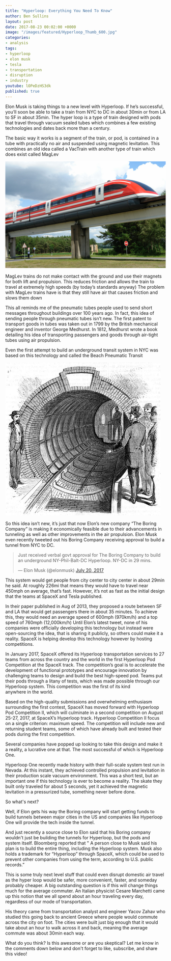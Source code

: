 ```yaml
---
title: "Hyperloop: Everything You Need To Know"
author: Ben Sullins
layout: post
date: 2017-08-23 00:02:00 +0000
image: "/images/featured/Hyperloop_Thumb_600.jpg"
categories:
- analysis
tags:
- hyperloop
- elon musk
- tesla
- transportation
- disruption
- industry
youtube: lOPeDzHS3dk
published: true
---
```

Elon Musk is taking things to a new level with Hyperloop. If he’s successful, you’ll soon be able to take a train from NYC to DC in about 30min or from LA to SF in about 35min. The hyper loop is a type of train designed with pods that travel through vacuum sealed tubes which combines a few existing technologies and dates back more than a century. 

The basic way it works is a segment of the train, or pod, is contained in a tube with practically no air and suspended using magnetic levitation. This combines an old idea called a VacTrain with another type of train which does exist called MagLev

<img src="/images/post/mag-lev.jpg" />

MagLev trains do not make contact with the ground and use their magnets for both lift and propulsion. This reduces friction and allows the train to travel at extremely high speeds (by today’s standards anyway) The problem with MagLev trains have is that they still have air that causes friction and slows them down

This all reminds me of the pneumatic tubes people used to send short messages throughout buildings over 100 years ago. In fact, this idea of sending people through pneumatic tubes isn’t new. The first patent to transport goods in tubes was taken out in 1799 by the British mechanical engineer and inventor George Medhurst. In 1812, Medhurst wrote a book detailing his idea of transporting passengers and goods through air-tight tubes using air propulsion.

Even the first attempt to build an underground transit system in NYC was based on this technology and called the Beach Pneumatic Transit

<img src="/images/post/beach-transit.jpg" />

So this idea isn’t new, it’s just that now Elon’s new company “The Boring Company” is making it economically feasible due to their advancements in tunneling as well as other improvements in the air propulsion. Elon Musk even recently tweeted out his Boring Company receiving approval to build a tunnel from NYC to DC.

<blockquote class="twitter-tweet" data-lang="en"><p lang="en" dir="ltr">Just received verbal govt approval for The Boring Company to build an underground NY-Phil-Balt-DC Hyperloop. NY-DC in 29 mins.</p>&mdash; Elon Musk (@elonmusk) <a href="https://twitter.com/elonmusk/status/888053175155949572">July 20, 2017</a></blockquote>
<script async src="//platform.twitter.com/widgets.js" charset="utf-8"></script>

This system would get people from city center to city center in about 29min he said. At roughly 226mi that means they would have to travel near 450mph on average, that’s fast. However, it’s not as fast as the initial design that the teams at SpaceX and Tesla published.

In their paper published in Aug of 2013, they proposed a route between SF and LA that would get passengers there in about 35 minutes. To achieve this, they would need an average speed of 600mph (970km/h) and a top speed of 760mph (12,000km/h)
Until Elon’s latest tweet, none of his companies were officially developing this technology but instead were open-sourcing the idea, that is sharing it publicly, so others could make it a reality.
SpaceX is helping develop this technology however by hosting competitions. 

In January 2017, SpaceX offered its Hyperloop transportation services to 27 teams from across the country and the world in the first Hyperloop Pod Competition at the SpaceX track. The competition’s goal is to accelerate the development of functional prototypes and encourage innovation by challenging teams to design and build the best high-speed pod. Teams put their pods through a litany of tests, which was made possible through our Hyperloop system. This competition was the first of its kind anywhere in the world.

Based on the high-quality submissions and overwhelming enthusiasm surrounding the first contest, SpaceX has moved forward with Hyperloop Pod Competition II, which will culminate in a second competition on August 25-27, 2017, at SpaceX’s Hyperloop track. Hyperloop Competition II focus on a single criterion: maximum speed. The competition will include new and returning student teams, some of which have already built and tested their pods during the first competition.

Several companies have popped up looking to take this design and make it a reality, a lucrative one at that. The most successful of which is Hyperloop One.

Hyperloop One recently made history with their full-scale system test run in Nevada. At this instant, they achieved controlled propulsion and levitation in their production scale vacuum environment. This was a short test, but an important one if this technology is ever to become a reality. The skate they built only traveled for about 5 seconds, yet it achieved the magnetic levitation in a pressurized tube, something never before done.

So what's next?

Well, if Elon gets his way the Boring company will start getting funds to build tunnels between major cities in the US and companies like Hyperloop One will provide the tech inside the tunnel. 

And just recently a source close to Elon said that his Boring company wouldn't just be building the tunnels for Hyperloop, but the pods and system itself. Bloomberg reported that " A person close to Musk said his plan is to build the entire thing, including the Hyperloop system. Musk also holds a trademark for “Hyperloop” through SpaceX, which could be used to prevent other companies from using the term, according to U.S. public records.”

This is some truly next level stuff that could even disrupt domestic air travel as the hyper loop would be safer, more convenient, faster, and someday probably cheaper. A big outstanding question is if this will change things much for the average commuter. An Italian physicist Cesare Marchetti came up this notion that we all spend about an hour traveling every day, regardless of our mode of transportation.

His theory came from transportation analyst and engineer Yacov Zahav who studied this going back to ancient Greece where people would commute across the city on foot. The cities were built just big enough that it would take about an hour to walk across it and back, meaning the average commute was about 30min each way.

What do you think? Is this awesome or are you skeptical? Let me know in the comments down below and don't forget to like, subscribe, and share this video!
